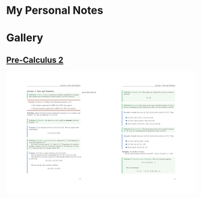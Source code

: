My Personal Notes
=================

# Gallery

## [Pre-Calculus 2](College/Year-1/semester-2/hs-pre-calculus-2)

![notes-image-2](media/pre-calculus-2.png)
